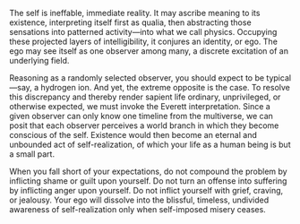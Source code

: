 The self is ineffable, immediate reality. It may ascribe meaning to its existence, interpreting itself first as qualia, then abstracting those sensations into patterned activity—into what we call physics. Occupying these projected layers of intelligibility, it conjures an identity, or ego. The ego may see itself as one observer among many, a discrete excitation of an underlying field.

Reasoning as a randomly selected observer, you should expect to be typical—say, a hydrogen ion. And yet, the extreme opposite is the case. To resolve this discrepancy and thereby render sapient life ordinary, unprivileged, or otherwise expected, we must invoke the Everett interpretation. Since a given observer can only know one timeline from the multiverse, we can posit that each observer perceives a world branch in which they become conscious of the self. Existence would then become an eternal and unbounded act of self-realization, of which your life as a human being is but a small part.

When you fall short of your expectations, do not compound the problem by inflicting shame or guilt upon yourself. Do not turn an offense into suffering by inflicting anger upon yourself. Do not inflict yourself with grief, craving, or jealousy. Your ego will dissolve into the blissful, timeless, undivided awareness of self-realization only when self-imposed misery ceases.

